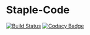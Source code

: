# Staple-Code
[![Build Status](https://travis-ci.org/ironpilot/Staple-Code.svg?branch=development)](https://travis-ci.org/ironpilot/Staple-Code)
[![Codacy Badge](https://api.codacy.com/project/badge/41ca2c4097d049e29e1e44a77141f94d)](https://www.codacy.com/app/contact_8/Staple-Code)
